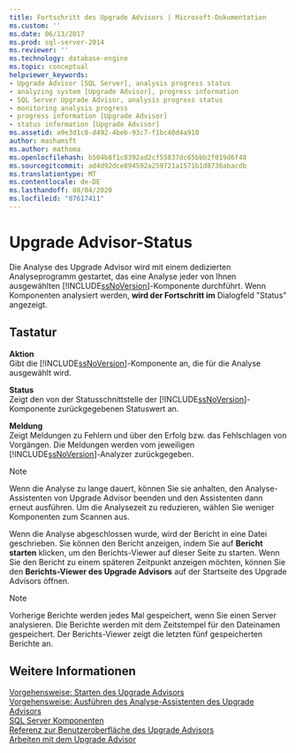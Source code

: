 ```yaml
---
title: Fortschritt des Upgrade Advisors | Microsoft-Dokumentation
ms.custom: ''
ms.date: 06/13/2017
ms.prod: sql-server-2014
ms.reviewer: ''
ms.technology: database-engine
ms.topic: conceptual
helpviewer_keywords:
- Upgrade Advisor [SQL Server], analysis progress status
- analyzing system [Upgrade Advisor], progress information
- SQL Server Upgrade Advisor, analysis progress status
- monitoring analysis progress
- progress information [Upgrade Advisor]
- status information [Upgrade Advisor]
ms.assetid: a9e3d1c8-d492-4beb-93c7-f1bc40d4a910
author: mashamsft
ms.author: mathoma
ms.openlocfilehash: b504b8f1c8392ad2cf55837dc65bbb2f019d6f48
ms.sourcegitcommit: ad4d92dce894592a259721a1571b1d8736abacdb
ms.translationtype: MT
ms.contentlocale: de-DE
ms.lasthandoff: 08/04/2020
ms.locfileid: "87617411"
---
```

# <a name="upgrade-advisor-progress"></a>Upgrade Advisor-Status
  Die Analyse des Upgrade Advisor wird mit einem dedizierten Analyseprogramm gestartet, das eine Analyse jeder von Ihnen ausgewählten [!INCLUDE[ssNoVersion](../../includes/ssnoversion-md.md)]-Komponente durchführt. Wenn Komponenten analysiert werden, **wird der Fortschritt im** Dialogfeld "Status" angezeigt.  
  
## <a name="options"></a>Tastatur  
 **Aktion**  
 Gibt die [!INCLUDE[ssNoVersion](../../includes/ssnoversion-md.md)]-Komponente an, die für die Analyse ausgewählt wird.  
  
 **Status**  
 Zeigt den von der Statusschnittstelle der [!INCLUDE[ssNoVersion](../../includes/ssnoversion-md.md)]-Komponente zurückgegebenen Statuswert an.  
  
 **Meldung**  
 Zeigt Meldungen zu Fehlern und über den Erfolg bzw. das Fehlschlagen von Vorgängen. Die Meldungen werden vom jeweiligen [!INCLUDE[ssNoVersion](../../includes/ssnoversion-md.md)]-Analyzer zurückgegeben.  
  
> [!NOTE]  
>  Wenn die Analyse zu lange dauert, können Sie sie anhalten, den Analyse-Assistenten von Upgrade Advisor beenden und den Assistenten dann erneut ausführen. Um die Analysezeit zu reduzieren, wählen Sie weniger Komponenten zum Scannen aus.  
  
 Wenn die Analyse abgeschlossen wurde, wird der Bericht in eine Datei geschrieben. Sie können den Bericht anzeigen, indem Sie auf **Bericht starten** klicken, um den Berichts-Viewer auf dieser Seite zu starten. Wenn Sie den Bericht zu einem späteren Zeitpunkt anzeigen möchten, können Sie den **Berichts-Viewer des Upgrade Advisors** auf der Startseite des Upgrade Advisors öffnen.  
  
> [!NOTE]  
>  Vorherige Berichte werden jedes Mal gespeichert, wenn Sie einen Server analysieren. Die Berichte werden mit dem Zeitstempel für den Dateinamen gespeichert. Der Berichts-Viewer zeigt die letzten fünf gespeicherten Berichte an.  
  
## <a name="see-also"></a>Weitere Informationen  
 [Vorgehensweise: Starten des Upgrade Advisors](../../../2014/sql-server/install/how-to-launch-upgrade-advisor.md)   
 [Vorgehensweise: Ausführen des Analyse-Assistenten des Upgrade Advisors](../../../2014/sql-server/install/how-to-run-the-upgrade-advisor-analysis-wizard.md)   
 [SQL Server Komponenten](../../../2014/sql-server/install/sql-server-components.md)   
 [Referenz zur Benutzeroberfläche des Upgrade Advisors](../../../2014/sql-server/install/upgrade-advisor-user-interface-reference.md)   
 [Arbeiten mit dem Upgrade Advisor](../../../2014/sql-server/install/working-with-upgrade-advisor.md)  
  
  
